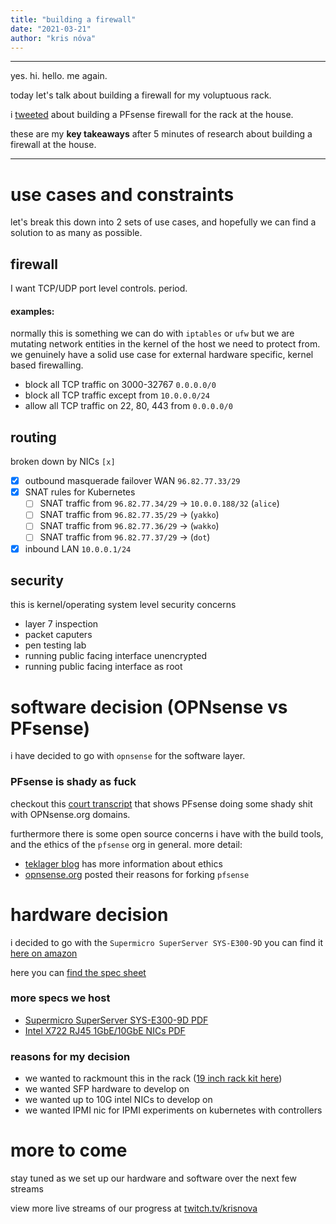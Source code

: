 ```yaml
---
title: "building a firewall"
date: "2021-03-21"
author: "kris nóva"
---
```

---

yes. hi. hello. me again.

today let's talk about building a firewall for my voluptuous rack.

i [tweeted](https://twitter.com/krisnova/status/1373020826551808000?s=20) about building a PFsense firewall for the rack at the house.

these are my **key takeaways** after 5 minutes of research about building a firewall at the house.

---

# use cases and constraints

let's break this down into 2 sets of use cases, and hopefully we can find a solution to as many as possible.

## firewall

I want TCP/UDP port level controls. period.

#### examples:

normally this is something we can do with `iptables` or `ufw` but we are mutating network entities in the kernel of the host we need to protect from.
we genuinely have a solid use case for external hardware specific, kernel based firewalling.

 - block all TCP traffic on 3000-32767 `0.0.0.0/0`
 - block all TCP traffic except from `10.0.0.0/24` 
 - allow all TCP traffic on 22, 80, 443 from `0.0.0.0/0`

## routing

broken down by NICs `[x]`

 - [X] outbound masquerade failover WAN `96.82.77.33/29`
 - [X] SNAT rules for Kubernetes  
     - [ ] SNAT traffic from `96.82.77.34/29` -> `10.0.0.188/32` (`alice`)
     - [ ] SNAT traffic from `96.82.77.35/29` -> (`yakko`)
     - [ ] SNAT traffic from `96.82.77.36/29` -> (`wakko`)
     - [ ] SNAT traffic from `96.82.77.37/29` -> (`dot`)
 - [X] inbound LAN `10.0.0.1/24`

## security 

this is kernel/operating system level security concerns 

 - layer 7 inspection
 - packet caputers
 - pen testing lab  
 - running public facing interface unencrypted
 - running public facing interface as root

# software decision (OPNsense vs PFsense)

i have decided to go with `opnsense` for the software layer.

### PFsense is shady as fuck

checkout this [court transcript](https://www.wipo.int/amc/en/domains/search/text.jsp?case=D2017-1828) that shows PFsense doing some shady shit with OPNsense.org domains.

furthermore there is some open source concerns i have with the build tools, and the ethics of the `pfsense` org in general.
more detail:

 - [teklager blog](https://teklager.se/en/pfsense-vs-opnsense) has more information about ethics
 - [opnsense.org](https://docs.opnsense.org/history/thefork.html) posted their reasons for forking `pfsense`

# hardware decision 

i decided to go with the `Supermicro SuperServer SYS-E300-9D` you can find it [here on amazon](https://www.amazon.com/gp/prodct/B07DFVWZH7/ref=ewc_pr_img_2?smid=ATVPDKIKX0DER&psc=1)

here you can [find the spec sheet](https://tinkertry.com/supermicro-superserver-sys-e300-9d-first-look)

### more specs we host

 - [Supermicro SuperServer SYS-E300-9D PDF](/docs/Supermicro-SuperServer-SYS-E300-9D.pdf)
 - [Intel X722 RJ45 1GbE/10GbE NICs PDF](/docs/ethernet-network-adapter-x722-product-brief.pdf)

### reasons for my decision 

 - we wanted to rackmount this in the rack ([19 inch rack kit here](https://www.amazon.com/gp/product/B071188SDC/ref=ewc_pr_img_1?smid=AEELF2HAVZFED&psc=1))
 - we wanted SFP hardware to develop on
 - we wanted up to 10G intel NICs to develop on
 - we wanted IPMI nic for IPMI experiments on kubernetes with controllers


# more to come

stay tuned as we set up our hardware and software over the next few streams

view more live streams of our progress at [twitch.tv/krisnova](https://twitch.tv/krisnova)

